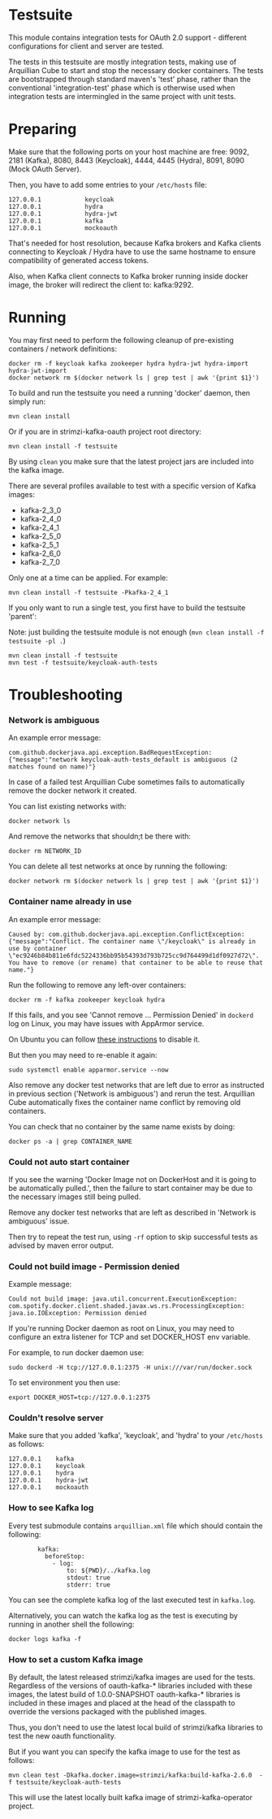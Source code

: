 Testsuite
=========

This module contains integration tests for OAuth 2.0 support - different configurations for client and server are tested.

The tests in this testsuite are mostly integration tests, making use of Arquillian Cube to start and stop the necessary docker 
containers. The tests are bootstrapped through standard maven's 'test' phase, rather than the conventional 'integration-test' 
phase which is otherwise used when integration tests are intermingled in the same project with unit tests. 


Preparing
=========

Make sure that the following ports on your host machine are free: 9092, 2181 (Kafka), 8080, 8443 (Keycloak), 4444, 4445 (Hydra), 8091, 8090 (Mock OAuth Server).

Then, you have to add some entries to your `/etc/hosts` file:

    127.0.0.1            keycloak
    127.0.0.1            hydra
    127.0.0.1            hydra-jwt
    127.0.0.1            kafka
    127.0.0.1            mockoauth

That's needed for host resolution, because Kafka brokers and Kafka clients connecting to Keycloak / Hydra have to use the 
same hostname to ensure compatibility of generated access tokens.

Also, when Kafka client connects to Kafka broker running inside docker image, the broker will redirect the client to: kafka:9292.


Running
=======

You may first need to perform the following cleanup of pre-existing containers / network definitions:

    docker rm -f keycloak kafka zookeeper hydra hydra-jwt hydra-import hydra-jwt-import
    docker network rm $(docker network ls | grep test | awk '{print $1}')
    
To build and run the testsuite you need a running 'docker' daemon, then simply run:

    mvn clean install

Or if you are in strimzi-kafka-oauth project root directory:

    mvn clean install -f testsuite

By using `clean` you make sure that the latest project jars are included into the kafka image.

There are several profiles available to test with a specific version of Kafka images:

- kafka-2_3_0
- kafka-2_4_0
- kafka-2_4_1
- kafka-2_5_0
- kafka-2_5_1
- kafka-2_6_0
- kafka-2_7_0

Only one at a time can be applied. For example:
 
    mvn clean install -f testsuite -Pkafka-2_4_1

If you only want to run a single test, you first have to build the testsuite 'parent':

Note: just building the testsuite module is not enough (`mvn clean install -f testsuite -pl .`)

    mvn clean install -f testsuite
    mvn test -f testsuite/keycloak-auth-tests


Troubleshooting
===============

### Network is ambiguous

An example error message:

    com.github.dockerjava.api.exception.BadRequestException: {"message":"network keycloak-auth-tests_default is ambiguous (2 matches found on name)"}

In case of a failed test Arquillian Cube sometimes fails to automatically remove the docker network it created.

You can list existing networks with:

    docker network ls

And remove the networks that shouldn;t be there with:

    docker rm NETWORK_ID

You can delete all test networks at once by running the following:

    docker network rm $(docker network ls | grep test | awk '{print $1}')


### Container name already in use

An example error message:

    Caused by: com.github.dockerjava.api.exception.ConflictException: {"message":"Conflict. The container name \"/keycloak\" is already in use by container \"ec9246b84b811e6fdc5224336bb95b54393d793b725cc9d764499d1df0927d72\". You have to remove (or rename) that container to be able to reuse that name."}

Run the following to remove any left-over containers:

    docker rm -f kafka zookeeper keycloak hydra

If this fails, and you see 'Cannot remove ... Permission Denied' in `dockerd` log on Linux, you may have issues with AppArmor service.

On Ubuntu you can follow [these instructions](https://bugs.launchpad.net/ubuntu/+source/snapd/+bug/1803476/comments/21) to disable it.

But then you may need to re-enable it again:
    
    sudo systemctl enable apparmor.service --now

Also remove any docker test networks that are left due to error as instructed in previous section ('Network is ambiguous') and rerun the test. 
Arquillian Cube automatically fixes the container name conflict by removing old containers.

You can check that no container by the same name exists by doing:

    docker ps -a | grep CONTAINER_NAME


### Could not auto start container

If you see the warning 'Docker Image not on DockerHost and it is going to be automatically pulled.', then the failure to start container may be due to the necessary images still being pulled.

Remove any docker test networks that are left as described in 'Network is ambiguous' issue.

Then try to repeat the test run, using `-rf` option to skip successful tests as advised by maven error output.


### Could not build image - Permission denied

Example message:

    Could not build image: java.util.concurrent.ExecutionException: com.spotify.docker.client.shaded.javax.ws.rs.ProcessingException: java.io.IOException: Permission denied

If you're running Docker daemon as root on Linux, you may need to configure an extra listener for TCP and set DOCKER_HOST env variable.

For example, to run docker daemon use:

    sudo dockerd -H tcp://127.0.0.1:2375 -H unix:///var/run/docker.sock

To set environment you then use:

    export DOCKER_HOST=tcp://127.0.0.1:2375


### Couldn't resolve server

Make sure that you added 'kafka', 'keycloak', and 'hydra' to your `/etc/hosts` as follows:

    127.0.0.1    kafka
    127.0.0.1    keycloak
    127.0.0.1    hydra
    127.0.0.1    hydra-jwt
    127.0.0.1    mockoauth


### How to see Kafka log

Every test submodule contains `arquillian.xml` file which should contain the following:

            kafka:
              beforeStop:
                - log:
                    to: ${PWD}/../kafka.log
                    stdout: true
                    stderr: true

You can see the complete kafka log of the last executed test in `kafka.log`.

Alternatively, you can watch the kafka log as the test is executing by running in another shell the following:

    docker logs kafka -f

### How to set a custom Kafka image

By default, the latest released strimzi/kafka images are used for the tests. Regardless of the versions of oauth-kafka-* 
libraries included with these images, the latest build of 1.0.0-SNAPSHOT oauth-kafka-* libraries is included in these images and
 placed at the head of the classpath to override the versions packaged with the published images.
  
Thus, you don't need to use the latest local build of strimzi/kafka libraries to test the new oauth functionality.

But if you want you can specify the kafka image to use for the test as follows:

    mvn clean test -Dkafka.docker.image=strimzi/kafka:build-kafka-2.6.0  -f testsuite/keycloak-auth-tests

This will use the latest locally built kafka image of strimzi-kafka-operator project.
